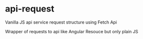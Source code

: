 # api-request
Vanilla JS api service request structure using Fetch Api

Wrapper of requests  to api like Angular Resouce but only plain JS
